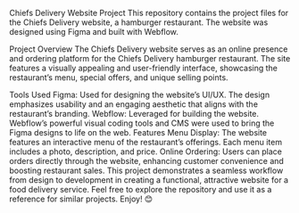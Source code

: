 Chiefs Delivery Website Project
This repository contains the project files for the Chiefs Delivery website, a hamburger restaurant. The website was designed using Figma and built with Webflow.

Project Overview
The Chiefs Delivery website serves as an online presence and ordering platform for the Chiefs Delivery hamburger restaurant. The site features a visually appealing and user-friendly interface, showcasing the restaurant’s menu, special offers, and unique selling points.

Tools Used
Figma: Used for designing the website’s UI/UX. The design emphasizes usability and an engaging aesthetic that aligns with the restaurant’s branding.
Webflow: Leveraged for building the website. Webflow’s powerful visual coding tools and CMS were used to bring the Figma designs to life on the web.
Features
Menu Display: The website features an interactive menu of the restaurant’s offerings. Each menu item includes a photo, description, and price.
Online Ordering: Users can place orders directly through the website, enhancing customer convenience and boosting restaurant sales.
This project demonstrates a seamless workflow from design to development in creating a functional, attractive website for a food delivery service. Feel free to explore the repository and use it as a reference for similar projects. Enjoy! 😊

